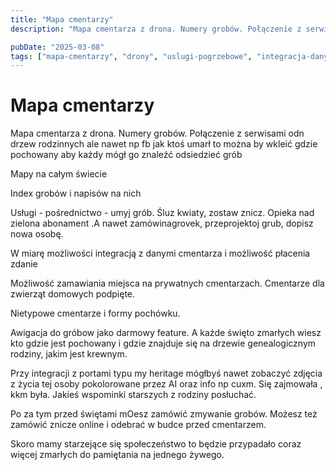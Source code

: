 ```yaml
---
title: "Mapa cmentarzy"
description: "Mapa cmentarza z drona. Numery grobów. Połączenie z serwisami odn drzew rodzinnych ale nawet np fb jak ktoś umarł to można by wkleić gdzie pochowany aby każdy m..."

pubDate: "2025-03-08"
tags: ["mapa-cmentarzy", "drony", "uslugi-pogrzebowe", "integracja-danych", "cmentarze-zwierzat", "genealogia", "innowacje"]
---
```


# Mapa cmentarzy

Mapa cmentarza z drona. Numery grobów. Połączenie z serwisami odn drzew rodzinnych ale nawet np fb jak ktoś umarł to można by wkleić gdzie pochowany aby każdy mógł go znaleźć odsiedzieć grób 

Mapy na całym świecie

Index grobów i napisów na nich

Usługi - pośrednictwo - umyj grób. Śluz kwiaty, zostaw znicz. Opieka nad zielona abonament .A nawet zamówinagrovek, przeprojektoj grub, dopisz nowa osobę. 

W miarę możliwości integracją z danymi cmentarza i możliwość płacenia zdanie 

Możliwość zamawiania miejsca na prywatnych cmentarzach. Cmentarze dla zwierząt domowych podpięte. 

Nietypowe cmentarze i formy pochówku.

 Awigacja do gróbow jako darmowy feature.  A każde święto zmarłych wiesz kto gdzie jest pochowany i gdzie znajduje się na drzewie genealogicznym rodziny, jakim jest krewnym.

Przy integracji z portami typu my heritage mógłbyś nawet zobaczyć zdjęcia z życia tej osoby pokolorowane przez AI oraz info np cuxm. Się zajmowała , kkm była. Jakieś wspominki starszych z rodziny posłuchać.

Po za tym przed świętami mOesz zamówić zmywanie grobów. Możesz też zamówić znicze online i odebrać w budce przed cmentarzem.

Skoro mamy starzejące się społeczeństwo to będzie przypadało coraz więcej zmarłych do pamiętania na jednego żywego.